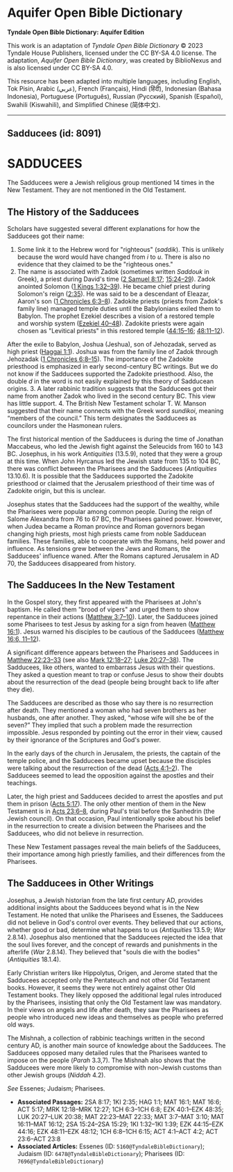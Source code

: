 # Aquifer Open Bible Dictionary

**Tyndale Open Bible Dictionary: Aquifer Edition**

This work is an adaptation of *Tyndale Open Bible Dictionary* © 2023 Tyndale House Publishers, licensed under the CC BY\-SA 4\.0 license. The adaptation, *Aquifer Open Bible Dictionary*, was created by BiblioNexus and is also licensed under CC BY\-SA 4\.0\.

This resource has been adapted into multiple languages, including English, Tok Pisin, Arabic (عربي), French (Français), Hindi (हिंदी), Indonesian (Bahasa Indonesia), Portuguese (Português), Russian (Русский), Spanish (Español), Swahili (Kiswahili), and Simplified Chinese (简体中文).



--------------------------------

## Sadducees (id: 8091)

SADDUCEES
=========

The Sadducees were a Jewish religious group mentioned 14 times in the New Testament. They are not mentioned in the Old Testament.

The History of the Sadducees
----------------------------

Scholars have suggested several different explanations for how the Sadducees got their name:

1. Some link it to the Hebrew word for "righteous" (*saddik*). This is unlikely because the word would have changed from *i* to *u*. There is also no evidence that they claimed to be the "righteous ones."
2. The name is associated with Zadok (sometimes written *Saddouk* in Greek), a priest during David's time ([2 Samuel 8:17](https://ref.ly/2Sam8:17); [15:24–29](https://ref.ly/2Sam15:24-2Sam15:29)). Zadok anointed Solomon ([1 Kings 1:32–39](https://ref.ly/1Kgs1:32-1Kgs1:39)). He became chief priest during Solomon's reign ([2:35](https://ref.ly/1Kgs2:35)). He was said to be a descendant of Eleazar, Aaron's son ([1 Chronicles 6:3–8](https://ref.ly/1Chr6:3-1Chr6:8)). Zadokite priests (priests from Zadok's family line) managed temple duties until the Babylonians exiled them to Babylon. The prophet Ezekiel describes a vision of a restored temple and worship system ([Ezekiel 40–48](https://ref.ly/Ezek40:1-Ezek48:35)). Zadokite priests were again chosen as "Levitical priests" in this restored temple ([44:15–16](https://ref.ly/Ezek44:15-Ezek44:16); [48:11–12](https://ref.ly/Ezek48:11-Ezek48:12)). 
  
After the exile to Babylon, Joshua (Jeshua), son of Jehozadak, served as high priest ([Haggai 1:1](https://ref.ly/Hag1:1)). Joshua was from the family line of Zadok through Jehozadak ([1 Chronicles 6:8–15](https://ref.ly/1Chr6:8-1Chr6:15)). The importance of the Zadokite priesthood is emphasized in early second\-century BC writings. But we do not know if the Sadducees supported the Zadokite priesthood. Also, the double *d* in the word is not easily explained by this theory of Sadducean origins.
3. A later rabbinic tradition suggests that the Sadducees got their name from another Zadok who lived in the second century BC. This view has little support.
4. The British New Testament scholar T. W. Manson suggested that their name connects with the Greek word *sundikoi*, meaning “members of the council.” This term designates the Sadducees as councilors under the Hasmonean rulers.

The first historical mention of the Sadducees is during the time of Jonathan Maccabeus, who led the Jewish fight against the Seleucids from 160 to 143 BC. Josephus, in his work *Antiquities* (13\.5\.9\), noted that they were a group at this time. When John Hyrcanus led the Jewish state from 135 to 104 BC, there was conflict between the Pharisees and the Sadducees (*Antiquities* 13\.10\.6\). It is possible that the Sadducees supported the Zadokite priesthood or claimed that the Jerusalem priesthood of their time was of Zadokite origin, but this is unclear. 

Josephus states that the Sadducees had the support of the wealthy, while the Pharisees were popular among common people. During the reign of Salome Alexandra from 76 to 67 BC, the Pharisees gained power. However, when Judea became a Roman province and Roman governors began changing high priests, most high priests came from noble Sadducean families. These families, able to cooperate with the Romans, held power and influence. As tensions grew between the Jews and Romans, the Sadducees' influence waned. After the Romans captured Jerusalem in AD 70, the Sadducees disappeared from history.

The Sadducees In the New Testament
----------------------------------

In the Gospel story, they first appeared with the Pharisees at John's baptism. He called them "brood of vipers" and urged them to show repentance in their actions ([Matthew 3:7–10](https://ref.ly/Matt3:7-Matt3:10)). Later, the Sadducees joined some Pharisees to test Jesus by asking for a sign from heaven ([Matthew 16:1](https://ref.ly/Matt16:1)). Jesus warned his disciples to be cautious of the Sadducees ([Matthew 16:6, 11–12](https://ref.ly/Matt16:6,Matt16:11-Matt16:12)).

A significant difference appears between the Pharisees and Sadducees in [Matthew 22:23–33](https://ref.ly/Matt22:23-Matt22:33) (see also [Mark 12:18–27](https://ref.ly/Mark12:18-Mark12:27); [Luke 20:27–38](https://ref.ly/Luke20:27-Luke20:38)). The Sadducees, like others, wanted to embarrass Jesus with their questions. They asked a question meant to trap or confuse Jesus to show their doubts about the resurrection of the dead (people being brought back to life after they die). 

The Sadducees are described as those who say there is no resurrection after death. They mentioned a woman who had seven brothers as her husbands, one after another. They asked, “whose wife will she be of the seven?” They implied that such a problem made the resurrection impossible. Jesus responded by pointing out the error in their view, caused by their ignorance of the Scriptures and God's power.

In the early days of the church in Jerusalem, the priests, the captain of the temple police, and the Sadducees became upset because the disciples were talking about the resurrection of the dead ([Acts 4:1–2](https://ref.ly/Acts4:1-Acts4:2)). The Sadducees seemed to lead the opposition against the apostles and their teachings. 

Later, the high priest and Sadducees decided to arrest the apostles and put them in prison ([Acts 5:17](https://ref.ly/Acts5:17)). The only other mention of them in the New Testament is in [Acts 23:6–8](https://ref.ly/Acts23:6-Acts23:8), during Paul's trial before the Sanhedrin (the Jewish council). On that occasion, Paul intentionally spoke about his belief in the resurrection to create a division between the Pharisees and the Sadducees, who did not believe in resurrection.

These New Testament passages reveal the main beliefs of the Sadducees, their importance among high priestly families, and their differences from the Pharisees.

The Sadducees in Other Writings
-------------------------------

Josephus, a Jewish historian from the late first century AD, provides additional insights about the Sadducees beyond what is in the New Testament. He noted that unlike the Pharisees and Essenes, the Sadducees did not believe in God's control over events. They believed that our actions, whether good or bad, determine what happens to us (*Antiquities* 13\.5\.9; *War* 2\.8\.14\). Josephus also mentioned that the Sadducees rejected the idea that the soul lives forever, and the concept of rewards and punishments in the afterlife (*War* 2\.8\.14\). They believed that "souls die with the bodies" (*Antiquities* 18\.1\.4\). 

Early Christian writers like Hippolytus, Origen, and Jerome stated that the Sadducees accepted only the Pentateuch and not other Old Testament books. However, it seems they were not entirely against other Old Testament books. They likely opposed the additional legal rules introduced by the Pharisees, insisting that only the Old Testament law was mandatory. In their views on angels and life after death, they saw the Pharisees as people who introduced new ideas and themselves as people who preferred old ways.

The Mishnah, a collection of rabbinic teachings written in the second century AD, is another main source of knowledge about the Sadducees. The Sadducees opposed many detailed rules that the Pharisees wanted to impose on the people (*Parah* 3\.3,7\). The Mishnah also shows that the Sadducees were more likely to compromise with non\-Jewish customs than other Jewish groups (*Niddah* 4\.2\).

*See* Essenes; Judaism; Pharisees.

* **Associated Passages:** 2SA 8:17; 1KI 2:35; HAG 1:1; MAT 16:1; MAT 16:6; ACT 5:17; MRK 12:18–MRK 12:27; 1CH 6:3–1CH 6:8; EZK 40:1–EZK 48:35; LUK 20:27–LUK 20:38; MAT 22:23–MAT 22:33; MAT 3:7–MAT 3:10; MAT 16:11–MAT 16:12; 2SA 15:24–2SA 15:29; 1KI 1:32–1KI 1:39; EZK 44:15–EZK 44:16; EZK 48:11–EZK 48:12; 1CH 6:8–1CH 6:15; ACT 4:1–ACT 4:2; ACT 23:6–ACT 23:8
* **Associated Articles:** Essenes (ID: `5160@TyndaleBibleDictionary`); Judaism (ID: `6478@TyndaleBibleDictionary`); Pharisees (ID: `7696@TyndaleBibleDictionary`)

